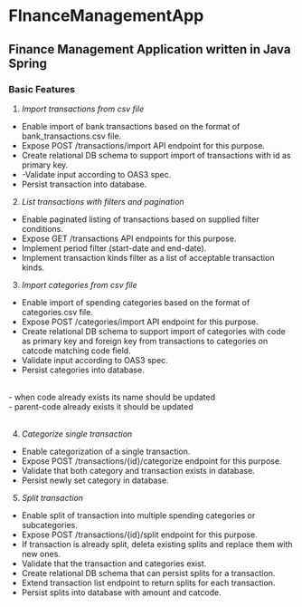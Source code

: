 # FInanceManagementApp

## Finance Management Application written in Java Spring

### Basic Features 
1.  _Import transactions from csv file_ <br/>
- Enable import of bank transactions based on the format of bank_transactions.csv file. <br/>
- Expose POST /transactions/import API endpoint for this purpose.<br/>
- Create relational DB schema to support import of transactions with id as primary key.<br/>
- -Validate input according to OAS3 spec.<br/>
- Persist transaction into database.<br/>

2.   _List transactions with filters and pagination_ <br/>
- Enable paginated listing of transactions based on supplied filter conditions.<br/>
- Expose GET /transactions API endpoints for this purpose.<br/>
- Implement period filter (start-date and end-date).<br/>
- Implement transaction kinds filter as a list of acceptable transaction kinds.<br/>

3.  _Import categories from csv file_ <br/>
- Enable import of spending categories based on the format of categories.csv file.<br/>
- Expose POST /categories/import API endpoint for this purpose.<br/>
- Create relational DB schema to support import of categories with code as primary key and foreign key from transactions to categories on catcode matching code field.<br/>
- Validate input according to OAS3 spec.<br/>
- Persist categories into database.<br/>
<br/>
- when code already exists its name should be updated<br/>
- parent-code already exists it should be updated<br/> 
<br/>

4.  _Categorize single transaction_ <br/>
- Enable categorization of a single transaction.<br/>
- Expose POST /transactions/{id}/categorize endpoint for this purpose.<br/>
- Validate that both category and transaction exists in database.<br/>
- Persist newly set category in database.<br/>

5. _Split transaction_ <br/>
- Enable split of transaction into multiple spending categories or subcategories.<br/>
- Expose POST /transactions/{id}/split endpoint for this purpose.<br/>
- If transaction is already split, deleta existing splits and replace them with new ones.<br/>
- Validate that the transaction and categories exist.<br/>
- Create relational DB schema that can persist splits for a transaction.<br/>
- Extend transaction list endpoint to return splits for each transaction.<br/>
- Persist splits into database with amount and catcode.


